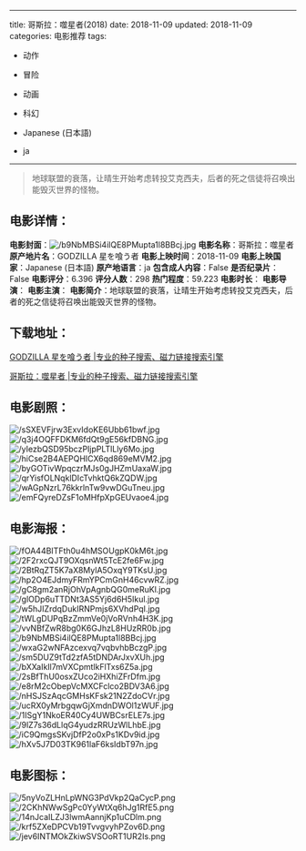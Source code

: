 
---
title: 哥斯拉：噬星者(2018)
date: 2018-11-09
updated: 2018-11-09
categories: 电影推荐
tags:
- 动作
- 冒险
- 动画
- 科幻

- Japanese (日本語)
- ja
---


> 地球联盟的衰落，让晴生开始考虑转投艾克西夫，后者的死之信徒将召唤出能毁灭世界的怪物。

## **电影详情**：

**电影封面**：<img src="https://image.tmdb.org/t/p/w200/b9NbMBSi4ilQE8PMupta1l8BBcj.jpg" alt="/b9NbMBSi4ilQE8PMupta1l8BBcj.jpg" title="/b9NbMBSi4ilQE8PMupta1l8BBcj.jpg">
**电影名称**：哥斯拉：噬星者
**原产地片名**：GODZILLA 星を喰う者
**电影上映时间**：2018-11-09
**电影上映国家**：Japanese (日本語)
**原产地语言**：ja
**包含成人内容**：False
**是否纪录片**：False
**电影评分**：6.396
**评分人数**：298
**热门程度**：59.223
**电影时长**：
**电影导演**：
**电影主演**：
**电影简介**：地球联盟的衰落，让晴生开始考虑转投艾克西夫，后者的死之信徒将召唤出能毁灭世界的怪物。

## **下载地址**：
[GODZILLA 星を喰う者 |专业的种子搜索、磁力链接搜索引擎](https://movie.amd794.com:2083/?search=GODZILLA%20%E6%98%9F%E3%82%92%E5%96%B0%E3%81%86%E8%80%85&ordering=&mode=match_phrase&page_size=10&page=1)

[哥斯拉：噬星者 |专业的种子搜索、磁力链接搜索引擎](https://movie.amd794.com:2083/?search=%E5%93%A5%E6%96%AF%E6%8B%89%EF%BC%9A%E5%99%AC%E6%98%9F%E8%80%85&ordering=&mode=match_phrase&page_size=10&page=1)
 

## **电影剧照**：
<img src="https://image.tmdb.org/t/p/original/sSXEVFjrw3ExvIdoKE6Ubb61bwf.jpg" alt="/sSXEVFjrw3ExvIdoKE6Ubb61bwf.jpg" title="/sSXEVFjrw3ExvIdoKE6Ubb61bwf.jpg"><img src="https://image.tmdb.org/t/p/original/q3j4OQFFDKM6fdQt9gE56kfDBNG.jpg" alt="/q3j4OQFFDKM6fdQt9gE56kfDBNG.jpg" title="/q3j4OQFFDKM6fdQt9gE56kfDBNG.jpg"><img src="https://image.tmdb.org/t/p/original/yIezbQSD95bczPIjpPLTlLly6Mo.jpg" alt="/yIezbQSD95bczPIjpPLTlLly6Mo.jpg" title="/yIezbQSD95bczPIjpPLTlLly6Mo.jpg"><img src="https://image.tmdb.org/t/p/original/hiCse2B4AEPQHICX6qd869eMVM2.jpg" alt="/hiCse2B4AEPQHICX6qd869eMVM2.jpg" title="/hiCse2B4AEPQHICX6qd869eMVM2.jpg"><img src="https://image.tmdb.org/t/p/original/byGOTivWpqczrMJs0gJHZmUaxaW.jpg" alt="/byGOTivWpqczrMJs0gJHZmUaxaW.jpg" title="/byGOTivWpqczrMJs0gJHZmUaxaW.jpg"><img src="https://image.tmdb.org/t/p/original/qrYisfOLNqklDIcTvhktQ6kZQDW.jpg" alt="/qrYisfOLNqklDIcTvhktQ6kZQDW.jpg" title="/qrYisfOLNqklDIcTvhktQ6kZQDW.jpg"><img src="https://image.tmdb.org/t/p/original/wAGpNzrL76kkrlnTw9vwDGuTneu.jpg" alt="/wAGpNzrL76kkrlnTw9vwDGuTneu.jpg" title="/wAGpNzrL76kkrlnTw9vwDGuTneu.jpg"><img src="https://image.tmdb.org/t/p/original/emFQyreDZsF1oMHfpXpGEUvaoe4.jpg" alt="/emFQyreDZsF1oMHfpXpGEUvaoe4.jpg" title="/emFQyreDZsF1oMHfpXpGEUvaoe4.jpg">

## **电影海报**：
<img src="https://image.tmdb.org/t/p/original/fOA44BITFth0u4hMSOUgpK0kM6t.jpg" alt="/fOA44BITFth0u4hMSOUgpK0kM6t.jpg" title="/fOA44BITFth0u4hMSOUgpK0kM6t.jpg"><img src="https://image.tmdb.org/t/p/original/2F2rxcQJT9OXqsnWt5TcE2fe6Fw.jpg" alt="/2F2rxcQJT9OXqsnWt5TcE2fe6Fw.jpg" title="/2F2rxcQJT9OXqsnWt5TcE2fe6Fw.jpg"><img src="https://image.tmdb.org/t/p/original/2BtRqZT5K7aX8MylA5OxqY9TKsU.jpg" alt="/2BtRqZT5K7aX8MylA5OxqY9TKsU.jpg" title="/2BtRqZT5K7aX8MylA5OxqY9TKsU.jpg"><img src="https://image.tmdb.org/t/p/original/hp2O4EJdmyFRmYPCmGnH46cvwRZ.jpg" alt="/hp2O4EJdmyFRmYPCmGnH46cvwRZ.jpg" title="/hp2O4EJdmyFRmYPCmGnH46cvwRZ.jpg"><img src="https://image.tmdb.org/t/p/original/gC8gm2anRjOhVpAgnbQG0meRuKl.jpg" alt="/gC8gm2anRjOhVpAgnbQG0meRuKl.jpg" title="/gC8gm2anRjOhVpAgnbQG0meRuKl.jpg"><img src="https://image.tmdb.org/t/p/original/glODp6uTTDNt3AS5Yj6d6H5Ikul.jpg" alt="/glODp6uTTDNt3AS5Yj6d6H5Ikul.jpg" title="/glODp6uTTDNt3AS5Yj6d6H5Ikul.jpg"><img src="https://image.tmdb.org/t/p/original/w5hJIZrdqDukIRNPmjs6XVhdPqI.jpg" alt="/w5hJIZrdqDukIRNPmjs6XVhdPqI.jpg" title="/w5hJIZrdqDukIRNPmjs6XVhdPqI.jpg"><img src="https://image.tmdb.org/t/p/original/tWLgDUPqBzZmmVe0jVoRVnh4H3K.jpg" alt="/tWLgDUPqBzZmmVe0jVoRVnh4H3K.jpg" title="/tWLgDUPqBzZmmVe0jVoRVnh4H3K.jpg"><img src="https://image.tmdb.org/t/p/original/vvNBfZwR8bg0K6GJhzL8HUzRR0b.jpg" alt="/vvNBfZwR8bg0K6GJhzL8HUzRR0b.jpg" title="/vvNBfZwR8bg0K6GJhzL8HUzRR0b.jpg"><img src="https://image.tmdb.org/t/p/original/b9NbMBSi4ilQE8PMupta1l8BBcj.jpg" alt="/b9NbMBSi4ilQE8PMupta1l8BBcj.jpg" title="/b9NbMBSi4ilQE8PMupta1l8BBcj.jpg"><img src="https://image.tmdb.org/t/p/original/wxaG2wNFAzcexvq7vqbvhbBczgP.jpg" alt="/wxaG2wNFAzcexvq7vqbvhbBczgP.jpg" title="/wxaG2wNFAzcexvq7vqbvhbBczgP.jpg"><img src="https://image.tmdb.org/t/p/original/sm5DUZ9tTd2zfA5tDNDArJxvXUh.jpg" alt="/sm5DUZ9tTd2zfA5tDNDArJxvXUh.jpg" title="/sm5DUZ9tTd2zfA5tDNDArJxvXUh.jpg"><img src="https://image.tmdb.org/t/p/original/bXXaIkIl7mVXCpmtlkFlTxs6Z5a.jpg" alt="/bXXaIkIl7mVXCpmtlkFlTxs6Z5a.jpg" title="/bXXaIkIl7mVXCpmtlkFlTxs6Z5a.jpg"><img src="https://image.tmdb.org/t/p/original/2sBfThU0osxZUco2iHXhiZFrDfm.jpg" alt="/2sBfThU0osxZUco2iHXhiZFrDfm.jpg" title="/2sBfThU0osxZUco2iHXhiZFrDfm.jpg"><img src="https://image.tmdb.org/t/p/original/e8rM2cObepVcMXCFclco2BDV3A6.jpg" alt="/e8rM2cObepVcMXCFclco2BDV3A6.jpg" title="/e8rM2cObepVcMXCFclco2BDV3A6.jpg"><img src="https://image.tmdb.org/t/p/original/nHSJSzAqcGMHsKFsk21N2ZdoCVr.jpg" alt="/nHSJSzAqcGMHsKFsk21N2ZdoCVr.jpg" title="/nHSJSzAqcGMHsKFsk21N2ZdoCVr.jpg"><img src="https://image.tmdb.org/t/p/original/ucRX0yMrbgqwGjXmdnDWOl1zWUF.jpg" alt="/ucRX0yMrbgqwGjXmdnDWOl1zWUF.jpg" title="/ucRX0yMrbgqwGjXmdnDWOl1zWUF.jpg"><img src="https://image.tmdb.org/t/p/original/1ISgY1NkoER40Cy4UWBCsrELE7s.jpg" alt="/1ISgY1NkoER40Cy4UWBCsrELE7s.jpg" title="/1ISgY1NkoER40Cy4UWBCsrELE7s.jpg"><img src="https://image.tmdb.org/t/p/original/9lZ7s36dLlqG4yudzRRUzWlLhbE.jpg" alt="/9lZ7s36dLlqG4yudzRRUzWlLhbE.jpg" title="/9lZ7s36dLlqG4yudzRRUzWlLhbE.jpg"><img src="https://image.tmdb.org/t/p/original/iC9QmgsSKvjDfP2o0xPs1KDv9id.jpg" alt="/iC9QmgsSKvjDfP2o0xPs1KDv9id.jpg" title="/iC9QmgsSKvjDfP2o0xPs1KDv9id.jpg"><img src="https://image.tmdb.org/t/p/original/hXv5J7D03TK961laF6ksIdbT97n.jpg" alt="/hXv5J7D03TK961laF6ksIdbT97n.jpg" title="/hXv5J7D03TK961laF6ksIdbT97n.jpg">

## **电影图标**：
<img src="https://image.tmdb.org/t/p/original/5nyVoZLHnLpWNG3PdVkp2QaCycP.png" alt="/5nyVoZLHnLpWNG3PdVkp2QaCycP.png" title="/5nyVoZLHnLpWNG3PdVkp2QaCycP.png"><img src="https://image.tmdb.org/t/p/original/2CKhNWwSgPc0YyWtXq6hJg1RfE5.png" alt="/2CKhNWwSgPc0YyWtXq6hJg1RfE5.png" title="/2CKhNWwSgPc0YyWtXq6hJg1RfE5.png"><img src="https://image.tmdb.org/t/p/original/14nJcaILZJ3lwmAannjKp1uCDlm.png" alt="/14nJcaILZJ3lwmAannjKp1uCDlm.png" title="/14nJcaILZJ3lwmAannjKp1uCDlm.png"><img src="https://image.tmdb.org/t/p/original/krf5ZXeDPCVb19TvvgvyhPZov6D.png" alt="/krf5ZXeDPCVb19TvvgvyhPZov6D.png" title="/krf5ZXeDPCVb19TvvgvyhPZov6D.png"><img src="https://image.tmdb.org/t/p/original/jev6INTMOkZkiwSVSOoRT1UR2Is.png" alt="/jev6INTMOkZkiwSVSOoRT1UR2Is.png" title="/jev6INTMOkZkiwSVSOoRT1UR2Is.png">
